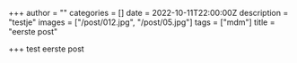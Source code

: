 +++
author = ""
categories = []
date = 2022-10-11T22:00:00Z
description = "testje"
images = ["/post/012.jpg", "/post/05.jpg"]
tags = ["mdm"]
title = "eerste post"

+++
test eerste post